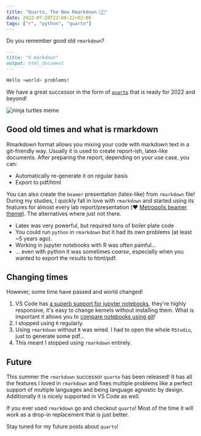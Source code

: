 ```yaml
---
title: "Quarto, The New Rmarkdown 📃📜"
date: 2022-07-28T23:08:22+02:00
tags: ["r", "python", "quarto"]
---
```


Do you remember good old `rmarkdown`?

```md
---
title: "R markdown"
output: html_document
---

Hello ~world~ problems!
```

We have a great successor in the form of [`quarto`](https://quarto.org/) that is ready for 2022 and beyond!

<!--more-->

![ninja turtles meme](rmarkdown-turtles.png)

## Good old times and what is rmarkdown

Rmarkdown format allows you mixing your code with markdown text in a git-friendly way.
Usually it is used to create report-ish, latex-like documents.
After preparing the report, depending on your use case, you can:

* Automatically re-generate it on regular basis
* Export to pdf/html

You can also create the `beamer` presentation (latex-like) from `rmarkdown` file!
During my studies, I quickly fall in love with `rmarkdown` and started using its features for almost every lab report/presentation (❤️ [Metropolis beamer theme](https://github.com/matze/mtheme)).
The alternatives where just not there.

* Latex was very powerful, but required tons of boiler plate code
* You could run `python` in `rmarkdown` but it had its own problems (at least ~5 years ago).
* Working in jupyter notebooks with R was often painful...
* ... even with python it was sometimes _coarse_, especially when you wanted to export the results to html/pdf.

## Changing times

However, some time have passed and world changed!

1. VS Code has [a superb support for jupyter notebooks](https://code.visualstudio.com/docs/datascience/jupyter-notebooks), they're highly responsive, it's easy to change kernels without installing them. What is important it allows you to [compare notebooks using git](https://code.visualstudio.com/docs/datascience/jupyter-notebooks#_custom-notebook-diffing)!
2. I stopped using `R` regularly.
3. Using `rmarkdown` without `R` was wired. I had to open the whole `RStudio`, just to generate some pdf...
4. This meant I stopped using `rmarkdown` entirely.

## Future

This summer the `rmarkdown` successor `quarto` has been released!
It has all the features I loved in `rmarkdown` and fixes multiple problems like a perfect support of multiple languages and being language agnostic by design.
Additionally it is nicely supported in VS Code as well.

If you ever used `rmarkdown` go and checkout `quarto`!
Most of the time it will work as a drop-in replacement that is just better.

Stay tuned for my future posts about `quarto`!
